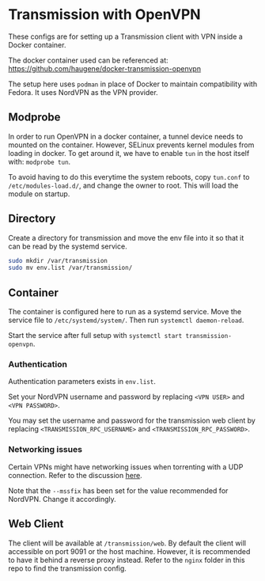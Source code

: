 # Transmission with OpenVPN

These configs are for setting up a Transmission client with VPN inside a Docker container.

The docker container used can be referenced at: https://github.com/haugene/docker-transmission-openvpn

The setup here uses `podman` in place of Docker to maintain compatibility with Fedora. It uses NordVPN as the VPN provider.

## Modprobe

In order to run OpenVPN in a docker container, a tunnel device needs to mounted on the container. However, SELinux prevents kernel modules from loading in docker. To get around it, we have to enable `tun` in the host itself with: `modprobe tun`.

To avoid having to do this everytime the system reboots, copy `tun.conf` to `/etc/modules-load.d/`, and change the owner to root. This will load the module on startup.

## Directory

Create a directory for transmission and move the env file into it so that it can be read by the systemd service.

```bash
sudo mkdir /var/transmission
sudo mv env.list /var/transmission/
```

## Container

The container is configured here to run as a systemd service. Move the service file to `/etc/systemd/system/`. Then run `systemctl daemon-reload`.

Start the service after full setup with `systemctl start transmission-openvpn`.

### Authentication

Authentication parameters exists in `env.list`.

Set your NordVPN username and password by replacing `<VPN USER>` and `<VPN PASSWORD>`.

You may set the username and password for the transmission web client by replacing  `<TRANSMISSION_RPC_USERNAME>` and `<TRANSMISSION_RPC_PASSWORD>`.

### Networking issues

Certain VPNs might have networking issues when torrenting with a UDP connection. Refer to the discussion [here](https://github.com/haugene/docker-transmission-openvpn/issues/257#issuecomment-449576866).

Note that the `--mssfix` has been set for the value recommended for NordVPN. Change it accordingly.

## Web Client

The client will be available at `/transmission/web`. By default the client will accessible on port 9091 or the host machine. However, it is recommended to have it behind a reverse proxy instead. Refer to the `nginx` folder in this repo to find the transmission config.
